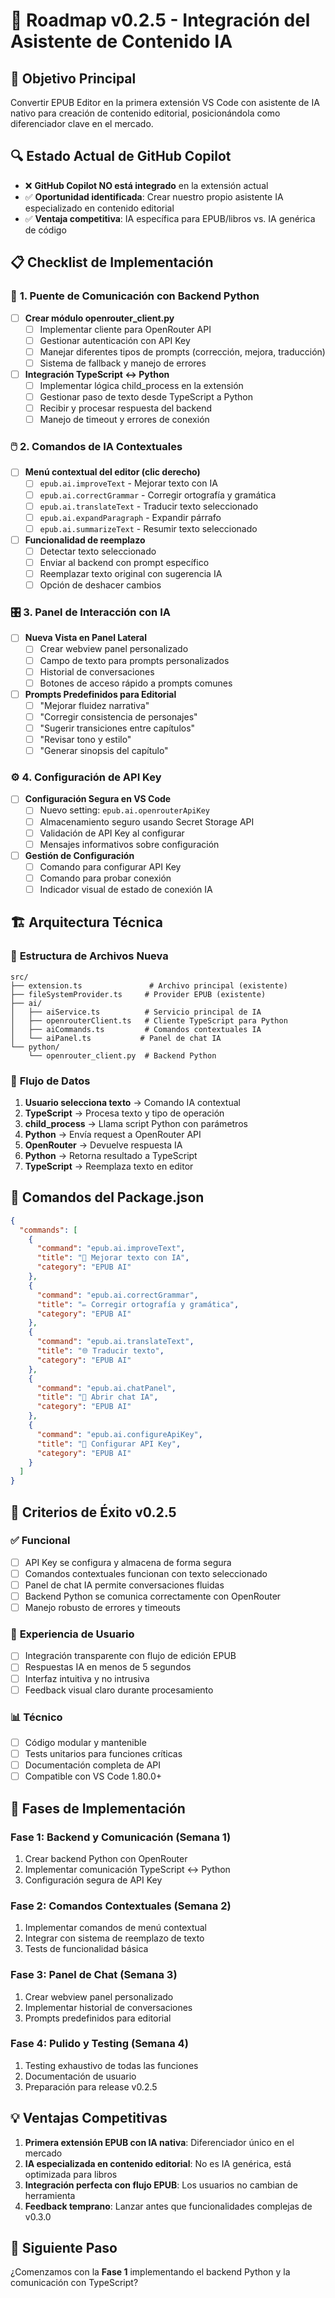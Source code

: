 # 🧠 Roadmap v0.2.5 - Integración del Asistente de Contenido IA

## 🎯 Objetivo Principal
Convertir EPUB Editor en la primera extensión VS Code con asistente de IA nativo para creación de contenido editorial, posicionándola como diferenciador clave en el mercado.

## 🔍 Estado Actual de GitHub Copilot
- ❌ **GitHub Copilot NO está integrado** en la extensión actual
- ✅ **Oportunidad identificada**: Crear nuestro propio asistente IA especializado en contenido editorial
- ✅ **Ventaja competitiva**: IA específica para EPUB/libros vs. IA genérica de código

## 📋 Checklist de Implementación

### 🔗 **1. Puente de Comunicación con Backend Python**
- [ ] **Crear módulo openrouter_client.py**
  - [ ] Implementar cliente para OpenRouter API
  - [ ] Gestionar autenticación con API Key
  - [ ] Manejar diferentes tipos de prompts (corrección, mejora, traducción)
  - [ ] Sistema de fallback y manejo de errores
  
- [ ] **Integración TypeScript ↔ Python**
  - [ ] Implementar lógica child_process en la extensión
  - [ ] Gestionar paso de texto desde TypeScript a Python
  - [ ] Recibir y procesar respuesta del backend
  - [ ] Manejo de timeout y errores de conexión

### 🖱️ **2. Comandos de IA Contextuales**
- [ ] **Menú contextual del editor (clic derecho)**
  - [ ] `epub.ai.improveText` - Mejorar texto con IA
  - [ ] `epub.ai.correctGrammar` - Corregir ortografía y gramática
  - [ ] `epub.ai.translateText` - Traducir texto seleccionado
  - [ ] `epub.ai.expandParagraph` - Expandir párrafo
  - [ ] `epub.ai.summarizeText` - Resumir texto seleccionado

- [ ] **Funcionalidad de reemplazo**
  - [ ] Detectar texto seleccionado
  - [ ] Enviar al backend con prompt específico
  - [ ] Reemplazar texto original con sugerencia IA
  - [ ] Opción de deshacer cambios

### 🎛️ **3. Panel de Interacción con IA**
- [ ] **Nueva Vista en Panel Lateral**
  - [ ] Crear webview panel personalizado
  - [ ] Campo de texto para prompts personalizados
  - [ ] Historial de conversaciones
  - [ ] Botones de acceso rápido a prompts comunes

- [ ] **Prompts Predefinidos para Editorial**
  - [ ] "Mejorar fluidez narrativa"
  - [ ] "Corregir consistencia de personajes"
  - [ ] "Sugerir transiciones entre capítulos"
  - [ ] "Revisar tono y estilo"
  - [ ] "Generar sinopsis del capítulo"

### ⚙️ **4. Configuración de API Key**
- [ ] **Configuración Segura en VS Code**
  - [ ] Nuevo setting: `epub.ai.openrouterApiKey`
  - [ ] Almacenamiento seguro usando Secret Storage API
  - [ ] Validación de API Key al configurar
  - [ ] Mensajes informativos sobre configuración

- [ ] **Gestión de Configuración**
  - [ ] Comando para configurar API Key
  - [ ] Comando para probar conexión
  - [ ] Indicador visual de estado de conexión IA

## 🏗️ Arquitectura Técnica

### 📁 **Estructura de Archivos Nueva**
```
src/
├── extension.ts               # Archivo principal (existente)
├── fileSystemProvider.ts     # Provider EPUB (existente)
├── ai/
│   ├── aiService.ts          # Servicio principal de IA
│   ├── openrouterClient.ts   # Cliente TypeScript para Python
│   ├── aiCommands.ts         # Comandos contextuales IA
│   └── aiPanel.ts           # Panel de chat IA
└── python/
    └── openrouter_client.py  # Backend Python
```

### 🔄 **Flujo de Datos**
1. **Usuario selecciona texto** → Comando IA contextual
2. **TypeScript** → Procesa texto y tipo de operación
3. **child_process** → Llama script Python con parámetros
4. **Python** → Envía request a OpenRouter API
5. **OpenRouter** → Devuelve respuesta IA
6. **Python** → Retorna resultado a TypeScript
7. **TypeScript** → Reemplaza texto en editor

## 🎨 **Comandos del Package.json**
```json
{
  "commands": [
    {
      "command": "epub.ai.improveText",
      "title": "🧠 Mejorar texto con IA",
      "category": "EPUB AI"
    },
    {
      "command": "epub.ai.correctGrammar", 
      "title": "✏️ Corregir ortografía y gramática",
      "category": "EPUB AI"
    },
    {
      "command": "epub.ai.translateText",
      "title": "🌐 Traducir texto",
      "category": "EPUB AI"
    },
    {
      "command": "epub.ai.chatPanel",
      "title": "💬 Abrir chat IA",
      "category": "EPUB AI"
    },
    {
      "command": "epub.ai.configureApiKey",
      "title": "🔑 Configurar API Key",
      "category": "EPUB AI"
    }
  ]
}
```

## 🎯 **Criterios de Éxito v0.2.5**

### ✅ **Funcional**
- [ ] API Key se configura y almacena de forma segura
- [ ] Comandos contextuales funcionan con texto seleccionado
- [ ] Panel de chat IA permite conversaciones fluidas
- [ ] Backend Python se comunica correctamente con OpenRouter
- [ ] Manejo robusto de errores y timeouts

### 🚀 **Experiencia de Usuario**
- [ ] Integración transparente con flujo de edición EPUB
- [ ] Respuestas IA en menos de 5 segundos
- [ ] Interfaz intuitiva y no intrusiva
- [ ] Feedback visual claro durante procesamiento

### 📊 **Técnico**
- [ ] Código modular y mantenible
- [ ] Tests unitarios para funciones críticas
- [ ] Documentación completa de API
- [ ] Compatible con VS Code 1.80.0+

## 🚀 **Fases de Implementación**

### **Fase 1: Backend y Comunicación** (Semana 1)
1. Crear backend Python con OpenRouter
2. Implementar comunicación TypeScript ↔ Python
3. Configuración segura de API Key

### **Fase 2: Comandos Contextuales** (Semana 2)
1. Implementar comandos de menú contextual
2. Integrar con sistema de reemplazo de texto
3. Tests de funcionalidad básica

### **Fase 3: Panel de Chat** (Semana 3)
1. Crear webview panel personalizado
2. Implementar historial de conversaciones
3. Prompts predefinidos para editorial

### **Fase 4: Pulido y Testing** (Semana 4)
1. Testing exhaustivo de todas las funciones
2. Documentación de usuario
3. Preparación para release v0.2.5

## 💡 **Ventajas Competitivas**

1. **Primera extensión EPUB con IA nativa**: Diferenciador único en el mercado
2. **IA especializada en contenido editorial**: No es IA genérica, está optimizada para libros
3. **Integración perfecta con flujo EPUB**: Los usuarios no cambian de herramienta
4. **Feedback temprano**: Lanzar antes que funcionalidades complejas de v0.3.0

## 🎯 **Siguiente Paso**
¿Comenzamos con la **Fase 1** implementando el backend Python y la comunicación con TypeScript?
